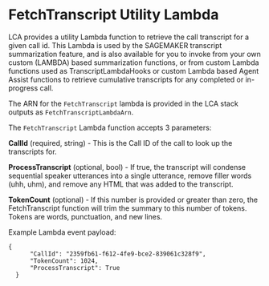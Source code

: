 # FetchTranscript Utility Lambda

LCA provides a utility Lambda function to retrieve the call transcript for a given call id. This Lambda is used by the SAGEMAKER transcript summarization feature, and is also available for you to invoke from your own custom (LAMBDA) based summarization functions, or from custom Lambda functions used as TranscriptLambdaHooks or custom Lambda based Agent Assist functions to retrieve cumulative transcripts for any completed or in-progress call.

The ARN for the `FetchTranscript` lambda is provided in the LCA stack outputs as `FetchTranscriptLambdaArn`.

The `FetchTranscript` Lambda function accepts 3 parameters:

**CallId** (required, string) - This is the Call ID of the call to look up the transcripts for.

**ProcessTranscript** (optional, bool) - If true, the transcript will condense sequential speaker utterances into a single utterance, remove filler words (uhh, uhm), and remove any HTML that was added to the transcript. 

**TokenCount** (optional) - If this number is provided or greater than zero, the FetchTranscript function will trim the summary to this number of tokens. Tokens are words, punctuation, and new lines.

Example Lambda event payload:

```
{
      "CallId": "2359fb61-f612-4fe9-bce2-839061c328f9",
      "TokenCount": 1024,
      "ProcessTranscript": True
  }
```

